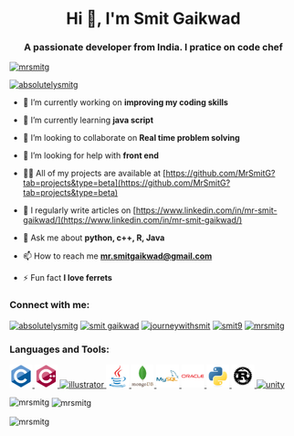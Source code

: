 <h1 align="center">Hi 👋, I'm Smit Gaikwad</h1>
<h3 align="center">A passionate developer from India. I pratice on code chef</h3>

<p align="left"> <a href="https://github.com/ryo-ma/github-profile-trophy"><img src="https://github-profile-trophy.vercel.app/?username=mrsmitg" alt="mrsmitg" /></a> </p>

<p align="left"> <a href="https://twitter.com/absolutelysmitg" target="blank"><img src="https://img.shields.io/twitter/follow/absolutelysmitg?logo=twitter&style=for-the-badge" alt="absolutelysmitg" /></a> </p>

- 🔭 I’m currently working on **improving my coding skills**

- 🌱 I’m currently learning **java script**

- 👯 I’m looking to collaborate on **Real time problem solving**

- 🤝 I’m looking for help with **front end**

- 👨‍💻 All of my projects are available at [https://github.com/MrSmitG?tab=projects&type=beta](https://github.com/MrSmitG?tab=projects&type=beta)

- 📝 I regularly write articles on [https://www.linkedin.com/in/mr-smit-gaikwad/](https://www.linkedin.com/in/mr-smit-gaikwad/)

- 💬 Ask me about **python, c++, R, Java**

- 📫 How to reach me **mr.smitgaikwad@gmail.com**

- ⚡ Fun fact **I love ferrets**

<h3 align="left">Connect with me:</h3>
<p align="left">
<a href="https://twitter.com/absolutelysmitg" target="blank"><img align="center" src="https://raw.githubusercontent.com/rahuldkjain/github-profile-readme-generator/master/src/images/icons/Social/twitter.svg" alt="absolutelysmitg" height="30" width="40" /></a>
<a href="https://linkedin.com/in/smit gaikwad" target="blank"><img align="center" src="https://raw.githubusercontent.com/rahuldkjain/github-profile-readme-generator/master/src/images/icons/Social/linked-in-alt.svg" alt="smit gaikwad" height="30" width="40" /></a>
<a href="https://instagram.com/journeywithsmit" target="blank"><img align="center" src="https://raw.githubusercontent.com/rahuldkjain/github-profile-readme-generator/master/src/images/icons/Social/instagram.svg" alt="journeywithsmit" height="30" width="40" /></a>
<a href="https://www.codechef.com/users/smit9" target="blank"><img align="center" src="https://cdn.jsdelivr.net/npm/simple-icons@3.1.0/icons/codechef.svg" alt="smit9" height="30" width="40" /></a>
<a href="https://www.leetcode.com/mrsmitg" target="blank"><img align="center" src="https://raw.githubusercontent.com/rahuldkjain/github-profile-readme-generator/master/src/images/icons/Social/leet-code.svg" alt="mrsmitg" height="30" width="40" /></a>
</p>

<h3 align="left">Languages and Tools:</h3>
<p align="left"> <a href="https://www.cprogramming.com/" target="_blank" rel="noreferrer"> <img src="https://raw.githubusercontent.com/devicons/devicon/master/icons/c/c-original.svg" alt="c" width="40" height="40"/> </a> <a href="https://www.w3schools.com/cpp/" target="_blank" rel="noreferrer"> <img src="https://raw.githubusercontent.com/devicons/devicon/master/icons/cplusplus/cplusplus-original.svg" alt="cplusplus" width="40" height="40"/> </a> <a href="https://www.adobe.com/in/products/illustrator.html" target="_blank" rel="noreferrer"> <img src="https://www.vectorlogo.zone/logos/adobe_illustrator/adobe_illustrator-icon.svg" alt="illustrator" width="40" height="40"/> </a> <a href="https://www.java.com" target="_blank" rel="noreferrer"> <img src="https://raw.githubusercontent.com/devicons/devicon/master/icons/java/java-original.svg" alt="java" width="40" height="40"/> </a> <a href="https://www.mongodb.com/" target="_blank" rel="noreferrer"> <img src="https://raw.githubusercontent.com/devicons/devicon/master/icons/mongodb/mongodb-original-wordmark.svg" alt="mongodb" width="40" height="40"/> </a> <a href="https://www.mysql.com/" target="_blank" rel="noreferrer"> <img src="https://raw.githubusercontent.com/devicons/devicon/master/icons/mysql/mysql-original-wordmark.svg" alt="mysql" width="40" height="40"/> </a> <a href="https://www.oracle.com/" target="_blank" rel="noreferrer"> <img src="https://raw.githubusercontent.com/devicons/devicon/master/icons/oracle/oracle-original.svg" alt="oracle" width="40" height="40"/> </a> <a href="https://www.python.org" target="_blank" rel="noreferrer"> <img src="https://raw.githubusercontent.com/devicons/devicon/master/icons/python/python-original.svg" alt="python" width="40" height="40"/> </a> <a href="https://www.rust-lang.org" target="_blank" rel="noreferrer"> <img src="https://raw.githubusercontent.com/devicons/devicon/master/icons/rust/rust-plain.svg" alt="rust" width="40" height="40"/> </a> <a href="https://unity.com/" target="_blank" rel="noreferrer"> <img src="https://www.vectorlogo.zone/logos/unity3d/unity3d-icon.svg" alt="unity" width="40" height="40"/> </a> </p>

<p><img align="left" src="https://github-readme-stats.vercel.app/api/top-langs?username=mrsmitg&show_icons=true&locale=en&layout=compact" alt="mrsmitg" /></p>

<p>&nbsp;<img align="center" src="https://github-readme-stats.vercel.app/api?username=mrsmitg&show_icons=true&locale=en" alt="mrsmitg" /></p>

<p><img align="center" src="https://github-readme-streak-stats.herokuapp.com/?user=mrsmitg&" alt="mrsmitg" /></p>

